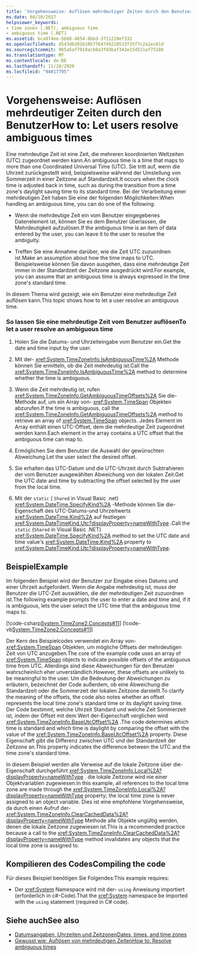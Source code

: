 ```yaml
---
title: 'Vorgehensweise: Auflösen mehrdeutiger Zeiten durch den Benutzer'
ms.date: 04/10/2017
helpviewer_keywords:
- time zones [.NET], ambiguous time
- ambiguous time [.NET]
ms.assetid: bca874ee-5b68-4654-8bbd-3711220ef332
ms.openlocfilehash: d543db20161057764749210533f35f7c2a1ec81d
ms.sourcegitcommit: 965a5af7918acb0a3fd3baf342e15d511ef75188
ms.translationtype: MT
ms.contentlocale: de-DE
ms.lasthandoff: 11/18/2020
ms.locfileid: "94817795"
---
```

# <a name="how-to-let-users-resolve-ambiguous-times"></a><span data-ttu-id="40bb7-102">Vorgehensweise: Auflösen mehrdeutiger Zeiten durch den Benutzer</span><span class="sxs-lookup"><span data-stu-id="40bb7-102">How to: Let users resolve ambiguous times</span></span>

<span data-ttu-id="40bb7-103">Eine mehrdeutige Zeit ist eine Zeit, die mehreren koordinierten Weltzeiten (UTC) zugeordnet werden kann.</span><span class="sxs-lookup"><span data-stu-id="40bb7-103">An ambiguous time is a time that maps to more than one Coordinated Universal Time (UTC).</span></span> <span data-ttu-id="40bb7-104">Sie tritt auf, wenn die Uhrzeit zurückgestellt wird, beispielsweise während der Umstellung von Sommerzeit in einer Zeitzone auf Standardzeit.</span><span class="sxs-lookup"><span data-stu-id="40bb7-104">It occurs when the clock time is adjusted back in time, such as during the transition from a time zone's daylight saving time to its standard time.</span></span> <span data-ttu-id="40bb7-105">Bei der Verarbeitung einer mehrdeutigen Zeit haben Sie eine der folgenden Möglichkeiten:</span><span class="sxs-lookup"><span data-stu-id="40bb7-105">When handling an ambiguous time, you can do one of the following:</span></span>

- <span data-ttu-id="40bb7-106">Wenn die mehrdeutige Zeit ein vom Benutzer eingegebenes Datenelement ist, können Sie es dem Benutzer überlassen, die Mehrdeutigkeit aufzulösen.</span><span class="sxs-lookup"><span data-stu-id="40bb7-106">If the ambiguous time is an item of data entered by the user, you can leave it to the user to resolve the ambiguity.</span></span>

- <span data-ttu-id="40bb7-107">Treffen Sie eine Annahme darüber, wie die Zeit UTC zuzuordnen ist.</span><span class="sxs-lookup"><span data-stu-id="40bb7-107">Make an assumption about how the time maps to UTC.</span></span> <span data-ttu-id="40bb7-108">Beispielsweise können Sie davon ausgehen, dass eine mehrdeutige Zeit immer in der Standardzeit der Zeitzone ausgedrückt wird.</span><span class="sxs-lookup"><span data-stu-id="40bb7-108">For example, you can assume that an ambiguous time is always expressed in the time zone's standard time.</span></span>

<span data-ttu-id="40bb7-109">In diesem Thema wird gezeigt, wie ein Benutzer eine mehrdeutige Zeit auflösen kann.</span><span class="sxs-lookup"><span data-stu-id="40bb7-109">This topic shows how to let a user resolve an ambiguous time.</span></span>

### <a name="to-let-a-user-resolve-an-ambiguous-time"></a><span data-ttu-id="40bb7-110">So lassen Sie eine mehrdeutige Zeit vom Benutzer auflösen</span><span class="sxs-lookup"><span data-stu-id="40bb7-110">To let a user resolve an ambiguous time</span></span>

1. <span data-ttu-id="40bb7-111">Holen Sie die Datums- und Uhrzeiteingabe vom Benutzer ein.</span><span class="sxs-lookup"><span data-stu-id="40bb7-111">Get the date and time input by the user.</span></span>

2. <span data-ttu-id="40bb7-112">Mit der- <xref:System.TimeZoneInfo.IsAmbiguousTime%2A> Methode können Sie ermitteln, ob die Zeit mehrdeutig ist.</span><span class="sxs-lookup"><span data-stu-id="40bb7-112">Call the <xref:System.TimeZoneInfo.IsAmbiguousTime%2A> method to determine whether the time is ambiguous.</span></span>

3. <span data-ttu-id="40bb7-113">Wenn die Zeit mehrdeutig ist, rufen <xref:System.TimeZoneInfo.GetAmbiguousTimeOffsets%2A> Sie die-Methode auf, um ein Array von- <xref:System.TimeSpan> Objekten abzurufen.</span><span class="sxs-lookup"><span data-stu-id="40bb7-113">If the time is ambiguous, call the <xref:System.TimeZoneInfo.GetAmbiguousTimeOffsets%2A> method to retrieve an array of <xref:System.TimeSpan> objects.</span></span> <span data-ttu-id="40bb7-114">Jedes Element im Array enthält einen UTC-Offset, dem die mehrdeutige Zeit zugeordnet werden kann.</span><span class="sxs-lookup"><span data-stu-id="40bb7-114">Each element in the array contains a UTC offset that the ambiguous time can map to.</span></span>

4. <span data-ttu-id="40bb7-115">Ermöglichen Sie dem Benutzer die Auswahl der gewünschten Abweichung.</span><span class="sxs-lookup"><span data-stu-id="40bb7-115">Let the user select the desired offset.</span></span>

5. <span data-ttu-id="40bb7-116">Sie erhalten das UTC-Datum und die UTC-Uhrzeit durch Subtrahieren der vom Benutzer ausgewählten Abweichung von der lokalen Zeit.</span><span class="sxs-lookup"><span data-stu-id="40bb7-116">Get the UTC date and time by subtracting the offset selected by the user from the local time.</span></span>

6. <span data-ttu-id="40bb7-117">Mit der `static` ( `Shared` in Visual Basic .net) <xref:System.DateTime.SpecifyKind%2A> -Methode können Sie die-Eigenschaft des UTC-Datums-und Uhrzeitwerts <xref:System.DateTime.Kind%2A> auf festlegen <xref:System.DateTimeKind.Utc?displayProperty=nameWithType> .</span><span class="sxs-lookup"><span data-stu-id="40bb7-117">Call the `static` (`Shared` in Visual Basic .NET) <xref:System.DateTime.SpecifyKind%2A> method to set the UTC date and time value's <xref:System.DateTime.Kind%2A> property to <xref:System.DateTimeKind.Utc?displayProperty=nameWithType>.</span></span>

## <a name="example"></a><span data-ttu-id="40bb7-118">Beispiel</span><span class="sxs-lookup"><span data-stu-id="40bb7-118">Example</span></span>

<span data-ttu-id="40bb7-119">Im folgenden Beispiel wird der Benutzer zur Eingabe eines Datums und einer Uhrzeit aufgefordert. Wenn die Angabe mehrdeutig ist, muss der Benutzer die UTC-Zeit auswählen, die der mehrdeutigen Zeit zuzuordnen ist.</span><span class="sxs-lookup"><span data-stu-id="40bb7-119">The following example prompts the user to enter a date and time and, if it is ambiguous, lets the user select the UTC time that the ambiguous time maps to.</span></span>

[!code-csharp[System.TimeZone2.Concepts#11](../../../samples/snippets/csharp/VS_Snippets_CLR_System/system.TimeZone2.Concepts/CS/TimeZone2Concepts.cs#11)]
[!code-vb[System.TimeZone2.Concepts#11](../../../samples/snippets/visualbasic/VS_Snippets_CLR_System/system.TimeZone2.Concepts/VB/TimeZone2Concepts.vb#11)]

<span data-ttu-id="40bb7-120">Der Kern des Beispielcodes verwendet ein Array von- <xref:System.TimeSpan> Objekten, um mögliche Offsets der mehrdeutigen Zeit von UTC anzugeben.</span><span class="sxs-lookup"><span data-stu-id="40bb7-120">The core of the example code uses an array of <xref:System.TimeSpan> objects to indicate possible offsets of the ambiguous time from UTC.</span></span> <span data-ttu-id="40bb7-121">Allerdings sind diese Abweichungen für den Benutzer wahrscheinlich eher unverständlich.</span><span class="sxs-lookup"><span data-stu-id="40bb7-121">However, these offsets are unlikely to be meaningful to the user.</span></span> <span data-ttu-id="40bb7-122">Um die Bedeutung der Abweichungen zu erläutern, bezeichnet der Code außerdem, ob eine Abweichung die Standardzeit oder die Sommerzeit der lokalen Zeitzone darstellt.</span><span class="sxs-lookup"><span data-stu-id="40bb7-122">To clarify the meaning of the offsets, the code also notes whether an offset represents the local time zone's standard time or its daylight saving time.</span></span> <span data-ttu-id="40bb7-123">Der Code bestimmt, welche Uhrzeit Standard und welche Zeit Sommerzeit ist, indem der Offset mit dem Wert der-Eigenschaft verglichen wird <xref:System.TimeZoneInfo.BaseUtcOffset%2A> .</span><span class="sxs-lookup"><span data-stu-id="40bb7-123">The code determines which time is standard and which time is daylight by comparing the offset with the value of the <xref:System.TimeZoneInfo.BaseUtcOffset%2A> property.</span></span> <span data-ttu-id="40bb7-124">Diese Eigenschaft gibt die Differenz zwischen UTC und der Standardzeit der Zeitzone an.</span><span class="sxs-lookup"><span data-stu-id="40bb7-124">This property indicates the difference between the UTC and the time zone's standard time.</span></span>

<span data-ttu-id="40bb7-125">In diesem Beispiel werden alle Verweise auf die lokale Zeitzone über die-Eigenschaft durchgeführt <xref:System.TimeZoneInfo.Local%2A?displayProperty=nameWithType> . die lokale Zeitzone wird nie einer Objektvariablen zugewiesen.</span><span class="sxs-lookup"><span data-stu-id="40bb7-125">In this example, all references to the local time zone are made through the <xref:System.TimeZoneInfo.Local%2A?displayProperty=nameWithType> property; the local time zone is never assigned to an object variable.</span></span> <span data-ttu-id="40bb7-126">Dies ist eine empfohlene Vorgehensweise, da durch einen Aufruf der- <xref:System.TimeZoneInfo.ClearCachedData%2A?displayProperty=nameWithType> Methode alle Objekte ungültig werden, denen die lokale Zeitzone zugewiesen ist.</span><span class="sxs-lookup"><span data-stu-id="40bb7-126">This is a recommended practice because a call to the <xref:System.TimeZoneInfo.ClearCachedData%2A?displayProperty=nameWithType> method invalidates any objects that the local time zone is assigned to.</span></span>

## <a name="compiling-the-code"></a><span data-ttu-id="40bb7-127">Kompilieren des Codes</span><span class="sxs-lookup"><span data-stu-id="40bb7-127">Compiling the code</span></span>

<span data-ttu-id="40bb7-128">Für dieses Beispiel benötigen Sie Folgendes:</span><span class="sxs-lookup"><span data-stu-id="40bb7-128">This example requires:</span></span>

- <span data-ttu-id="40bb7-129">Der <xref:System> Namespace wird mit der- `using` Anweisung importiert (erforderlich in c#-Code).</span><span class="sxs-lookup"><span data-stu-id="40bb7-129">That the <xref:System> namespace be imported with the `using` statement (required in C# code).</span></span>

## <a name="see-also"></a><span data-ttu-id="40bb7-130">Siehe auch</span><span class="sxs-lookup"><span data-stu-id="40bb7-130">See also</span></span>

- [<span data-ttu-id="40bb7-131">Datumsangaben, Uhrzeiten und Zeitzonen</span><span class="sxs-lookup"><span data-stu-id="40bb7-131">Dates, times, and time zones</span></span>](index.md)
- [<span data-ttu-id="40bb7-132">Gewusst wie: Auflösen von mehrdeutigen Zeiten</span><span class="sxs-lookup"><span data-stu-id="40bb7-132">How to: Resolve ambiguous times</span></span>](resolve-ambiguous-times.md)
